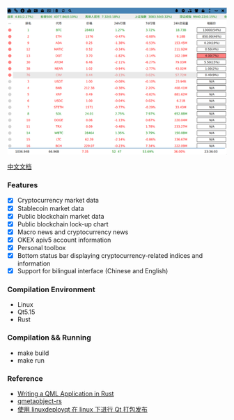 ![cryptoinfo.png](./screenshot/cryptoinfo.png)

[中文文档](./README.zh-CN.md)

### Features
- [x] Cryptocurrency market data
- [x] Stablecoin market data
- [x] Public blockchain market data
- [x] Public blockchain lock-up chart
- [x] Macro news and cryptocurrency news
- [x] OKEX apiv5 account information
- [x] Personal toolbox
- [x] Bottom status bar displaying cryptocurrency-related indices and information
- [x] Support for bilingual interface (Chinese and English)

### Compilation Environment
- Linux
- Qt5.15
- Rust

### Compilation && Running
- make build
- make run

### Reference
- [Writing a QML Application in Rust](https://dev.to/ayush1325/writing-a-qml-application-in-rust-part-1-3pgi)
- [qmetaobject-rs](https://github.com/woboq/qmetaobject-rs)
- [使用 linuxdeployqt 在 linux 下进行 Qt 打包发布](https://blog.csdn.net/zyhse/article/details/106381937)
